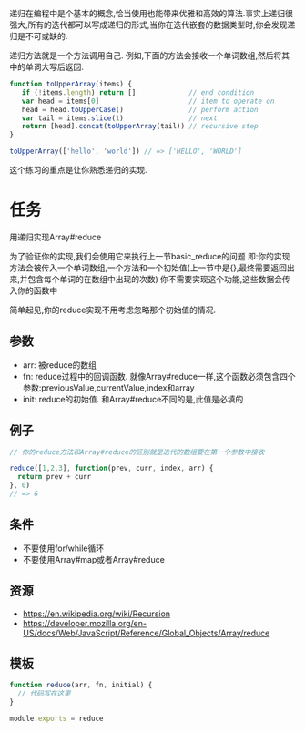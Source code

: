 递归在编程中是个基本的概念,恰当使用也能带来优雅和高效的算法.事实上递归很强大,所有的迭代都可以写成递归的形式,当你在迭代嵌套的数据类型时,你会发现递归是不可或缺的.

递归方法就是一个方法调用自己. 例如,下面的方法会接收一个单词数组,然后将其中的单词大写后返回.

```js
function toUpperArray(items) {
   if (!items.length) return []             // end condition
   var head = items[0]                      // item to operate on
   head = head.toUpperCase()                // perform action
   var tail = items.slice(1)                // next
   return [head].concat(toUpperArray(tail)) // recursive step
}

toUpperArray(['hello', 'world']) // => ['HELLO', 'WORLD']
```

这个练习的重点是让你熟悉递归的实现.

# 任务

用递归实现Array#reduce

为了验证你的实现,我们会使用它来执行上一节basic_reduce的问题
即:你的实现方法会被传入一个单词数组,一个方法和一个初始值(上一节中是{},最终需要返回出来,并包含每个单词的在数组中出现的次数)
你不需要实现这个功能,这些数据会传入你的函数中

简单起见,你的reduce实现不用考虑忽略那个初始值的情况.

## 参数

* arr: 被reduce的数组
* fn: reduce过程中的回调函数. 就像Array#reduce一样,这个函数必须包含四个参数:previousValue,currentValue,index和array
* init: reduce的初始值. 和Array#reduce不同的是,此值是必填的

## 例子

```js
// 你的reduce方法和Array#reduce的区别就是迭代的数组要在第一个参数中接收

reduce([1,2,3], function(prev, curr, index, arr) {
  return prev + curr
}, 0)
// => 6
```

## 条件

* 不要使用for/while循环
* 不要使用Array#map或者Array#reduce

## 资源

* https://en.wikipedia.org/wiki/Recursion
* https://developer.mozilla.org/en-US/docs/Web/JavaScript/Reference/Global_Objects/Array/reduce

## 模板

```js
function reduce(arr, fn, initial) {
  // 代码写在这里
}

module.exports = reduce
```
